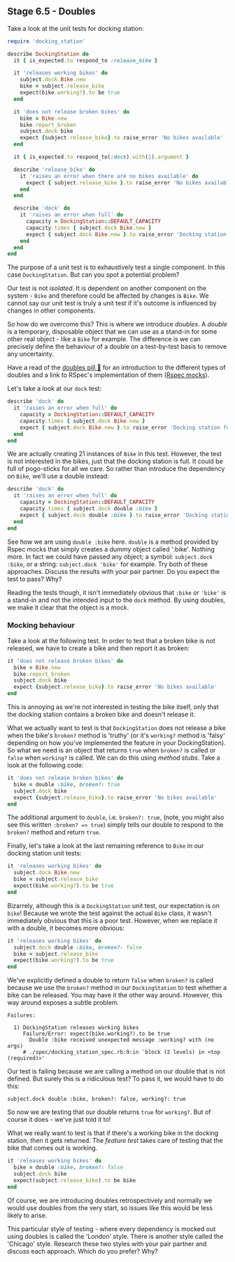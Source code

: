 ## Stage 6.5 - Doubles

Take a look at the unit tests for docking station:

```ruby
require 'docking_station'

describe DockingStation do
  it { is_expected.to respond_to :release_bike }

  it 'releases working bikes' do
    subject.dock Bike.new
    bike = subject.release_bike
    expect(bike.working?).to be true
  end

  it 'does not release broken bikes' do
    bike = Bike.new
    bike.report_broken
    subject.dock bike
    expect {subject.release_bike}.to raise_error 'No bikes available'
  end

  it { is_expected.to respond_to(:dock).with(1).argument }

  describe 'release_bike' do
    it 'raises an error when there are no bikes available' do
      expect { subject.release_bike }.to raise_error 'No bikes available'
    end
  end

  describe 'dock' do
    it 'raises an error when full' do
      capacity = DockingStation::DEFAULT_CAPACITY
      capacity.times { subject.dock Bike.new }
      expect { subject.dock Bike.new }.to raise_error 'Docking station full'
    end
  end
end
```

The purpose of a unit test is to exhaustively test a single component.  In this case `DockingStation`.  But can you spot a potential problem?

Our test is not *isolated*.  It is dependent on another component on the system - `Bike` and therefore could be affected by changes is `Bike`.  We cannot say our unit test is truly a unit test if it's outcome is influenced by changes in other components.

So how do we overcome this?  This is where we introduce *doubles*.  A *double* is a temporary, disposable object that we can use as a stand-in for some other real object - like a `Bike` for example.  The difference is we can precisely define the behaviour of a double on a test-by-test basis to remove any uncertainty.

Have a read of the [doubles pill&nbsp;:pill:](../pills/doubles.md) for an introduction to the different types of doubles and a link to RSpec's implementation of them ([Rspec mocks](https://relishapp.com/rspec/rspec-mocks/docs)).

Let's take a look at our `dock` test:
```ruby
describe 'dock' do
  it 'raises an error when full' do
    capacity = DockingStation::DEFAULT_CAPACITY
    capacity.times { subject.dock Bike.new }
    expect { subject.dock Bike.new }.to raise_error 'Docking station full'
  end
end
```
We are actually creating 21 instances of `Bike` in this test.  However, the test is not interested in the bikes, just that the docking station is full.  It could be full of pogo-sticks for all we care.  So rather than introduce the dependency on `Bike`, we'll use a double instead:

```ruby
describe 'dock' do
  it 'raises an error when full' do
    capacity = DockingStation::DEFAULT_CAPACITY
    capacity.times { subject.dock double :bike }
    expect { subject.dock double :bike }.to raise_error 'Docking station full'
  end
end
```

See how we are using `double :bike` here.  `double` is a method provided by Rspec mocks that simply creates a dummy object called ':bike'.  Nothing more.  In fact we could have passed any object; a symbol: `subject.dock :bike`, or a string: `subject.dock 'bike'` for example.  Try both of these approaches.  Discuss the results with your pair partner.  Do you expect the test to pass?  Why?

Reading the tests though, it isn't immediately obvious that `:bike` or `'bike'` is a stand-in and not the intended input to the `dock` method.  By using doubles, we make it clear that the object is a mock.

### Mocking behaviour
Take a look at the following test.  In order to test that a broken bike is not released, we have to create a bike and then report it as broken:
```ruby
it 'does not release broken bikes' do
  bike = Bike.new
  bike.report_broken
  subject.dock bike
  expect {subject.release_bike}.to raise_error 'No bikes available'
end
```
This is annoying as we're not interested in testing the bike itself, only that the docking station contains a broken bike and doesn't release it.

What we actually want to test is that `DockingStation` does not release a bike when the bike's `broken?` method is 'truthy' (or it's `working?` method is 'falsy' depending on how you've implemented the feature in your DockingStation).  So what we need is an object that returns `true` when `broken?` is called or `false` when `working?` is called.  We can do this using *method stubs*.  Take a look at the following code:
```ruby
it 'does not release broken bikes' do
  bike = double :bike, broken?: true
  subject.dock bike
  expect {subject.release_bike}.to raise_error 'No bikes available'
end
```
The additional argument to `double`, i.e. `broken?: true`, (note, you might also see this written `:broken? => true`) simply tells our double to respond to the `broken?` method and return `true`.

Finally, let's take a look at the last remaining reference to `Bike` in our docking station unit tests:

```ruby
it 'releases working bikes' do
  subject.dock Bike.new
  bike = subject.release_bike
  expect(bike.working?).to be true
end
```
Bizarrely, although this is a `DockingStation` unit test, our expectation is on `bike`!  Because we wrote the test against the actual `Bike` class, it wasn't immediately obvious that this is a poor test.  However, when we replace it with a double, it becomes more obvious:

```ruby
it 'releases working bikes' do
  subject.dock double :bike, broken?: false
  bike = subject.release_bike
  expect(bike.working?).to be true
end
```
We've explicitly defined a double to return `false` when `broken?` is called because we use the `broken?` method in our `DockingStation` to test whether a bike can be released.  You may have it the other way around.  However, this way around exposes a subtle problem.
```
Failures:

  1) DockingStation releases working bikes
     Failure/Error: expect(bike.working?).to be true
       Double :bike received unexpected message :working? with (no args)
     # ./spec/docking_station_spec.rb:9:in `block (2 levels) in <top (required)>'
```
Our test is failing because we are calling a method on our double that is not defined.  But surely this is a ridiculous test?  To pass it, we would have to do this:
```
subject.dock double :bike, broken?: false, working?: true
```
So now we are testing that our double returns `true` for `working?`.  But of course it does - we've just told it to!

What we really want to test is that if there's a working bike in the docking station, then it gets returned.  The *feature test* takes care of testing that the bike that comes out is working.
```ruby
it 'releases working bikes' do
  bike = double :bike, broken?: false
  subject.dock bike
  expect(subject.release_bike).to be bike
end
```


Of course, we are introducing doubles retrospectively and normally we would use doubles from the very start, so issues like this would be less likely to arise.

This particular style of testing - where every dependency is mocked out using doubles is called the 'London' style.  There is another style called the 'Chicago' style.  Research these two styles with your pair partner and discuss each approach.  Which do you prefer?  Why?
